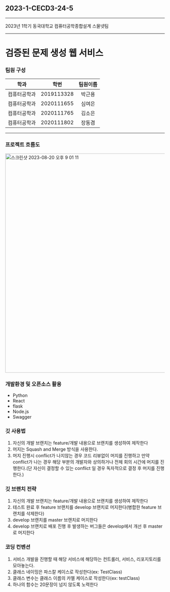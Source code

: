 ## 2023-1-CECD3-24-5
------

2023년 1학기 동국대학교 컴퓨터공학종합설계 스물넷팀




*****



# 검증된 문제 생성 웹 서비스

### 팀원 구성
|학과|학번|팀원이름|
|:----:|:---:|:---:|
|컴퓨터공학과|2019113328|박근용|
|컴퓨터공학과|2020111655|심여은|
|컴퓨터공학과|2020111765|김소은|
|컴퓨터공학과|2020111802|장동겸|

*****

### 프로젝트 흐름도
<img width="692" alt="스크린샷 2023-08-20 오후 9 01 11" src="https://github.com/CSID-DGU/2023-1-CECD3-24-5/assets/87983309/a0344dff-2b30-45dc-9d10-e9a9ffef8d2d">


### 개발환경 및 오픈소스 활용
- Python
- React
- flask 
- Node.js
- Swagger

### 깃 사용법
1. 자신의 개발 브랜치는 feature/개발 내용으로 브랜치를 생성하여 제작한다
1. 머지는 Squash and Merge 방식을 사용한다.
1. 머지 진행시 conflict가 나지않는 경우 코드 리뷰없이 머지를 진행하고 만약 conflict가 나는 경우 해당 부분의 개발자와 상의하거나 전체 회의 시간에 머지를 진행한다.(단 자신이 결정할 수 있는 conflict 일 경우 독자적으로 결정 후 머지를 진행한다.)

### 깃 브랜치 전략
1. 자신의 개발 브랜치는 feature/개발 내용으로 브랜치를 생성하여 제작한다
1. 테스트 완료 후 feature 브랜치를 develop 브랜치로 머지한다(병합한 feature 브랜치를 삭제한다)
1. develop 브랜치를 master 브랜치로 머지한다
1. develop 브랜치로 배포 진행 후 발생하는 버그들은 develop에서 개선 후 master로 머지한다

### 코딩 컨벤션
1. 서비스 개발을 진행할 때 해당 서비스에 해당하는 컨트롤러, 서비스, 리포지토리를 모아놓는다.
1. 클래스 네이밍은 파스칼 케이스로 작성한다(ex: TestClass)
1. 클래스 변수는 클래스 이름의 카멜 케이스로 작성한다(ex: testClass)
1. 하나의 함수는 20문장이 넘지 않도록 노력한다


